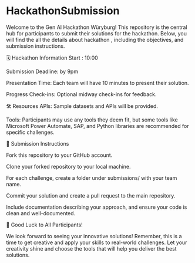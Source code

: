 # HackathonSubmission
Welcome to the Gen AI Hackathon Würyburg! This repository is the central hub for participants to submit their solutions for the hackathon. Below, you will find the all the details about hackathon , including the objectives,  and submission instructions.

🗓 Hackathon Information
Start : 10:00

Submission Deadline: by 9pm

Presentation Time: Each team will have 10 minutes to present their solution.

Progress Check-ins: Optional midway check-ins for feedback.

🛠 Resources 
APIs: Sample datasets and APIs will be provided.

Tools: Participants may use any tools they deem fit, but some tools like Microsoft Power Automate, SAP, and Python libraries are recommended for specific challenges.

📝 Submission Instructions

Fork this repository to your GitHub account.

Clone your forked repository to your local machine.

For each challenge, create a folder under submissions/ with your team name.

Commit your solution and create a pull request to the main repository.

Include documentation describing your approach, and ensure your code is clean and well-documented.

🎉 Good Luck to All Participants!

We look forward to seeing your innovative solutions! Remember, this is a time to get creative and apply your skills to real-world challenges. Let your creativity shine and choose the tools that will help you deliver the best solutions.
